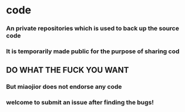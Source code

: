 # code
### An private repositories which is used to back up the source code
### It is temporarily made public for the purpose of sharing cod
## DO WHAT THE FUCK YOU WANT
### But miaojior does not endorse any code
### welcome to submit an issue after finding the bugs!

